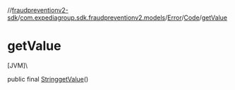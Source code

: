//[fraudpreventionv2-sdk](../../../../index.md)/[com.expediagroup.sdk.fraudpreventionv2.models](../../index.md)/[Error](../index.md)/[Code](index.md)/[getValue](get-value.md)

# getValue

[JVM]\

public final [String](https://docs.oracle.com/javase/8/docs/api/java/lang/String.html)[getValue](get-value.md)()
